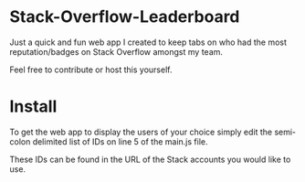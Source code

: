 Stack-Overflow-Leaderboard
==========================

Just a quick and fun web app I created to keep tabs on who had the most reputation/badges on Stack Overflow amongst my team.

Feel free to contribute or host this yourself.

Install
==========================

To get the web app to display the users of your choice simply edit the semi-colon delimited list of IDs on line 5 of the main.js file.

These IDs can be found in the URL of the Stack accounts you would like to use.

